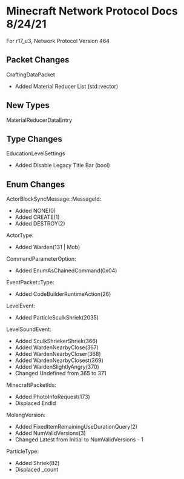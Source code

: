 # Minecraft Network Protocol Docs 8/24/21
For r17_u3, Network Protocol Version 464

## Packet Changes
CraftingDataPacket
* Added Material Reducer List (std::vector<MaterialReducerDataEntry>)

## New Types
MaterialReducerDataEntry

## Type Changes
EducationLevelSettings
* Added Disable Legacy Title Bar (bool)

## Enum Changes
ActorBlockSyncMessage::MessageId:
* Added NONE(0)
* Added CREATE(1)
* Added DESTROY(2)

ActorType:
* Added Warden(131 | Mob)

CommandParameterOption:
* Added EnumAsChainedCommand(0x04)

EventPacket::Type:
* Added CodeBuilderRuntimeAction(26)

LevelEvent:
* Added ParticleSculkShriek(2035)

LevelSoundEvent:
* Added SculkShriekerShriek(366)
* Added WardenNearbyClose(367)
* Added WardenNearbyCloser(368)
* Added WardenNearbyClosest(369)
* Added WardenSlightlyAngry(370)
* Changed Undefined from 365 to 371

MinecraftPacketIds:
* Added PhotoInfoRequest(173)
* Displaced EndId

MolangVersion:
* Added FixedItemRemainingUseDurationQuery(2)
* Added NumValidVersions(3)
* Changed Latest from Initial to NumValidVersions - 1

ParticleType:
* Added Shriek(82)
* Displaced _count